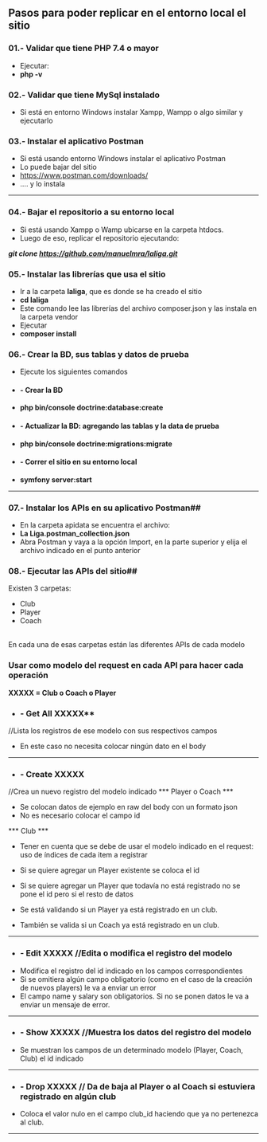## Pasos para poder replicar en el entorno local el sitio

### 01.- Validar que tiene PHP 7.4 o mayor
- Ejecutar:
- **php -v**

### 02.- Validar que tiene MySql instalado
- Si está en entorno Windows instalar Xampp, Wampp o algo similar y ejecutarlo

### 03.- Instalar el aplicativo Postman
- Si está usando entorno Windows instalar el aplicativo Postman
- Lo puede bajar del sitio 
- https://www.postman.com/downloads/
-  .... y lo instala
----

### 04.- Bajar el repositorio a su entorno local
- Si está usando Xampp o Wamp ubicarse en la carpeta htdocs.
- Luego de eso, replicar el repositorio ejecutando:

***git clone https://github.com/manuelmra/laliga.git***

### 05.- Instalar las librerías que usa el sitio ##
- Ir a la carpeta **laliga**, que es donde se ha creado el sitio
- **cd laliga**
- Este comando lee las librerías del archivo composer.json y las instala en la carpeta vendor
- Ejecutar
- **composer install**

### 06.- Crear la BD, sus tablas y datos de prueba ##
- Ejecute los siguientes comandos
- #### - Crear la BD
- **php bin/console doctrine:database:create**
- #### - Actualizar la BD: agregando las tablas y la data de prueba
- **php bin/console doctrine:migrations:migrate**

- #### - Correr el sitio en su entorno local
- **symfony server:start**
----
### 07.- Instalar los APIs en su aplicativo Postman##
- En la carpeta apidata se encuentra el archivo:
- **La Liga.postman_collection.json**
- Abra Postman y vaya a la opción Import, en la parte superior y elija el archivo indicado en el punto anterior

### 08.- Ejecutar las APIs del sitio##

Existen 3 carpetas:
- Club
- Player
- Coach
<br />
En cada una de esas carpetas están las diferentes APIs de cada modelo

### Usar como modelo del request en cada API para hacer cada operación

**XXXXX = Club o Coach o Player**

- ### - Get All XXXXX**  
//Lista los registros de ese modelo con sus respectivos campos
- En este caso no necesita colocar ningún dato en el body
----

- ### - Create XXXXX   
//Crea un nuevo registro del modelo indicado
*** Player o Coach ***
- Se colocan datos de ejemplo en raw del body con un formato json
- No es necesario colocar el campo id

*** Club ***
- Tener en cuenta que se debe de usar el modelo indicado en el request: uso de índices de cada item a registrar
- Si se quiere agregar un Player existente se coloca el id 
- Si se quiere agregar un Player que todavía no está registrado no se pone el id pero si el resto de datos

- Se está validando si un Player ya está registrado en un club.
- También se valida si un Coach ya está registrado en un club.
----

- ### **- Edit XXXXX**     //Edita o modifica el registro del modelo
- Modifica el registro del id indicado en los campos correspondientes
- Si se omitiera algún campo obligatorio (como en el caso de la creación de nuevos players) le va a enviar un error
- El campo name y salary son obligatorios. Si no se ponen datos le va a enviar un mensaje de error.
----

- ### **- Show XXXXX**     //Muestra los datos del registro del modelo
- Se muestran los campos de un determinado modelo (Player, Coach, Club) el id indicado
----

- ### **- Drop XXXXX**     // Da de baja al Player o al Coach si estuviera registrado en algún club
- Coloca el valor nulo en el campo club_id haciendo que ya no pertenezca al club.
----






